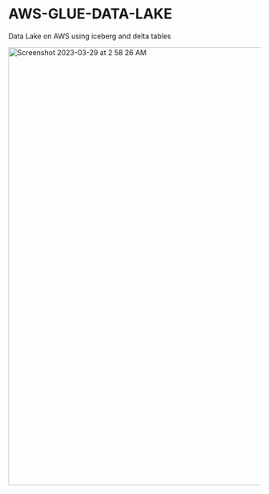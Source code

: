 # AWS-GLUE-DATA-LAKE
Data Lake on AWS using iceberg and delta tables

<img width="877" alt="Screenshot 2023-03-29 at 2 58 26 AM" src="https://user-images.githubusercontent.com/56518775/228379172-794f738f-58f5-470c-b461-b3f98a8904ef.png">

